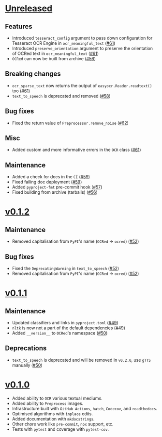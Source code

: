 # [Unreleased](https://github.com/Saransh-cpp/OCRed)

## Features

- Introduced `tesseract_config` argument to pass down configuration for Tesseract OCR Engine in `ocr_meaningful_text` ([#61](https://github.com/Saransh-cpp/OCRed/pull/61))
- Introduced `preserve_orientation` argument to preserve the orientation of OCRed text in `ocr_meaningful_text` ([#61](https://github.com/Saransh-cpp/OCRed/pull/61))
- `OCRed` can now be built from archive ([#56](https://github.com/Saransh-cpp/OCRed/pull/56))

## Breaking changes

- `ocr_sparse_text` now returns the output of `easyocr.Reader.readtext()` too ([#61](https://github.com/Saransh-cpp/OCRed/pull/61))
- `text_to_speech` is deprecated and removed ([#58](https://github.com/Saransh-cpp/OCRed/pull/58))

## Bug fixes

- Fixed the return value of `Preprocessor.remove_noise` ([#62](https://github.com/Saransh-cpp/OCRed/pull/62))

## Misc

- Added custom and more informative errors in the `OCR` class ([#61](https://github.com/Saransh-cpp/OCRed/pull/61))

## Maintenance

- Added a check for docs in the `CI` ([#59](https://github.com/Saransh-cpp/OCRed/pull/58))
- Fixed failing doc deployment ([#59](https://github.com/Saransh-cpp/OCRed/pull/58))
- Added `pyproject-fmt` pre-commit hook ([#57](https://github.com/Saransh-cpp/OCRed/pull/57))
- Fixed building from archive (tarballs) ([#56](https://github.com/Saransh-cpp/OCRed/pull/56))

# [v0.1.2](https://github.com/Saransh-cpp/OCRed/tree/v0.1.2)

## Maintenance

- Removed capitalisation from `PyPI`'s name (`OCRed` -> `ocred`) ([#52](https://github.com/Saransh-cpp/OCRed/pull/52))

## Bug fixes

- Fixed the `DeprecatingWarning` in `text_to_speech` ([#52](https://github.com/Saransh-cpp/OCRed/pull/52))
- Removed capitalisation from `PyPI`'s name (`OCRed` -> `ocred`) ([#52](https://github.com/Saransh-cpp/OCRed/pull/52))

# [v0.1.1](https://github.com/Saransh-cpp/OCRed/tree/v0.1.1)

## Maintenance

- Updated classifiers and links in `pyproject.toml` ([#49](https://github.com/Saransh-cpp/OCRed/pull/49))
- `nltk` is now not a part of the default dependencies ([#49](https://github.com/Saransh-cpp/OCRed/pull/49))
- Added `__version__` to `OCRed`'s namespace ([#50](https://github.com/Saransh-cpp/OCRed/pull/50))

## Deprecations

- `text_to_speech` is deprecated and will be removed in `v0.2.0`, use `gTTS` manually ([#50](https://github.com/Saransh-cpp/OCRed/pull/50))

# [v0.1.0](https://github.com/Saransh-cpp/OCRed/tree/v0.1.0)

- Added ability to `OCR` various textual mediums.
- Added ability to `Preprocess` images.
- Infrastructure built with `GitHub Actions`, `hatch`, `Codecov`, and `readthedocs`.
- Optimised algorithms with `inplace` edits.
- Added documentation with `mkdocstrings`.
- Other chore work like `pre-commit`, `nox` support, etc.
- Tests with `pytest` and coverage with `pytest-cov`.
